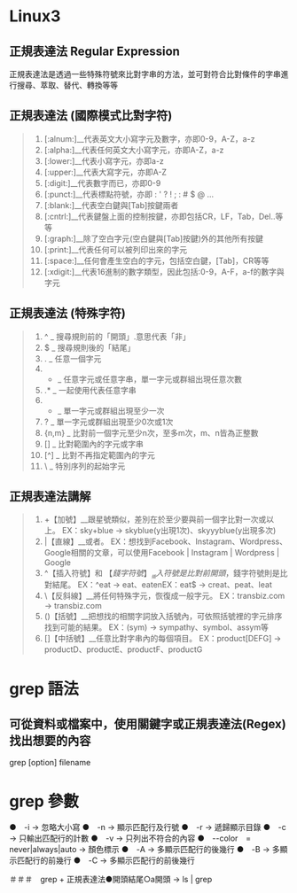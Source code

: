 # Linux3
## 正規表達法 Regular Expression
正規表達法是透過一些特殊符號來比對字串的方法，並可對符合比對條件的字串進行搜尋、萃取、替代、轉換等等
## 正規表達法 (國際模式比對字符)
>1. [:alnum:]__代表英文大小寫字元及數字，亦即0-9，A-Z，a-z
>2. [:alpha:]__代表任何英文大小寫字元，亦即A-Z，a-z
>3. [:lower:]__代表小寫字元，亦即a-z
>4. [:upper:]__代表大寫字元，亦即A-Z
>5. [:digit:]__代表數字而已，亦即0-9
>6. [:punct:]__代表標點符號，亦即 : ' ? ! ; : # $ @ ...
>7. [:blank:]__代表空白鍵與[Tab]按鍵兩者
>8. [:cntrl:]__代表鍵盤上面的控制按鍵，亦即包括CR，LF，Tab，Del..等等
>9. [:graph:]__除了空白字元(空白鍵與[Tab]按鍵)外的其他所有按鍵
>10. [:print:]__代表任何可以被列印出來的字元
>11. [:space:]__任何會產生空白的字元，包括空白鍵，[Tab]，CR等等
>12. [:xdigit:]__代表16進制的數字類型，因此包括:0-9，A-F，a-f的數字與字元
## 正規表達法 (特殊字符)
>1. ^ _ 搜尋規則前的「開頭」.意思代表「非」
>2. $ _ 搜尋規則後的「結尾」
>3. . _ 任意一個字元
>4. * _ 任意字元或任意字串，單一字元或群組出現任意次數
>5. .* _ 一起使用代表任意字串
>6. + _ 單一字元或群組出現至少一次
>7. ? _ 單一字元或群組出現至少0次或1次
>8. {n,m} _ 比對前一個字元至少n次，至多m次，m、n皆為正整數
>9. [] _ 比對範圍內的字元或字串
>10. [^] _ 比對不再指定範圍內的字元
>11. \ _ 特別序列的起始字元
## 正規表達法講解
> 1. +【加號】__跟星號類似，差別在於至少要與前一個字比對一次或以上。
> EX：sky+blue → skyblue(y出現1次)、skyyyblue(y出現多次)
> 2. |【直線】__或者。
> EX：想找到Facebook、Instagram、Wordpress、Google相關的文章，可以使用Facebook | Instagram | Wordpress | Google
> 3. ^【插入符號】和 $【錢字符號】__ ^插入符號是比對前開頭，$錢字符號則是比對結尾。
> EX：^eat → eat、eatenEX：eat$ → creat、peat、leat
> 4. \【反斜線】__將任何特殊字元，恢復成一般字元。
> EX：transbiz\.com → transbiz.com
> 5. ()【括號】__把想找的相關字詞放入括號內，可依照括號裡的字元排序找到可能的結果。
> EX：(sym) → sympathy、symbol、assym等
> 6. []【中括號】__任意比對字串內的每個項目。
> EX：product[DEFG] → productD、productE、productF、productG
# grep 語法
## 可從資料或檔案中，使用關鍵字或正規表達法(Regex)找出想要的內容
grep [option] filename
# grep 參數
●　-i → 忽略大小寫
●　-n → 顯示匹配行及行號
●　-r → 遞歸顯示目錄
●　-c → 只輸出匹配行的計數
●　-v → 只列出不符合的內容
●　--color　=　never|always|auto → 顏色標示
●　-A → 多顯示匹配行的後幾行
●　-B → 多顯示匹配行的前幾行
●　-C → 多顯示匹配行的前後幾行


＃＃＃　grep + 正規表達法●開頭結尾○a開頭 → ls | grep






